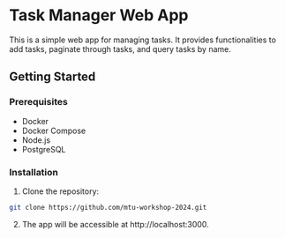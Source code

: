 # Task Manager Web App

This is a simple web app for managing tasks. It provides functionalities to add tasks, paginate through tasks, and query tasks by name.

## Getting Started

### Prerequisites

- Docker
- Docker Compose
- Node.js
- PostgreSQL

### Installation

1. Clone the repository:

```bash
git clone https://github.com/mtu-workshop-2024.git

```

2. The app will be accessible at http://localhost:3000.